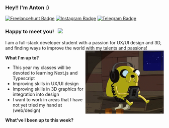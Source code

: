 ### Hey!! I'm Anton :) 

[![Freelancehunt Badge](https://img.shields.io/badge/-Freelancehunt-0e76a8?style=flat-square&logo=)](https://freelancehunt.com/freelancer/solodovnykov.html )
[![Instagram Badge](https://img.shields.io/badge/-Instagram-e4405f?style=flat-square&logo=Instagram&logoColor=white)](https://www.instagram.com/daunpictures/)
[![Telegram Badge](https://img.shields.io/badge/-Telegram-9cf?style=flat-square&logo=Telegram&logoColor=white)](https://t.me/solodovnykov)


### Happy to meet you! &nbsp; ![](https://visitor-badge.glitch.me/badge?page_id=Solodovnykov.Solodovnykov)

I am a full-stack developer student with a passion for UX/UI design and 3D, and finding ways to improve the world with my talents and passions! 
<img align="right" alt="GIF" src="https://github.com/solodovnykov/solodovnykov/blob/master/jake.gif" width="249" height="200" />

**What I'm up to?**

- This year my classes will be devoted to learning Next.js and Typescript
- Improving skills in UX/UI design
- Improving skills in 3D graphics for integration into design
- I want to work in areas that I have not yet tried my hand at (web/design)

**What've I been up to this week?** 

<!--START_SECTION:waka-->
<!--END_SECTION:waka-->

